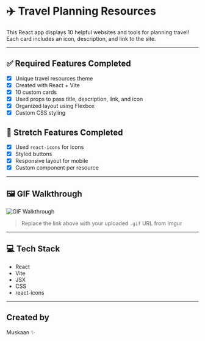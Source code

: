 
# ✈️ Travel Planning Resources

This React app displays 10 helpful websites and tools for planning travel! Each card includes an icon, description, and link to the site.

---

## ✅ Required Features Completed
- [x] Unique travel resources theme
- [x] Created with React + Vite
- [x] 10 custom cards
- [x] Used props to pass title, description, link, and icon
- [x] Organized layout using Flexbox
- [x] Custom CSS styling

## 🌟 Stretch Features Completed
- [x] Used `react-icons` for icons
- [x] Styled buttons
- [x] Responsive layout for mobile
- [x] Custom component per resource

---

## 🖼 GIF Walkthrough

![GIF Walkthrough](YOUR_GIF_LINK_HERE)

> Replace the link above with your uploaded `.gif` URL from Imgur

---

## 💻 Tech Stack
- React
- Vite
- JSX
- CSS
- react-icons

---

##  Created by
Muskaan ✨
